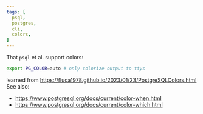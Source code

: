 ```yaml
---
tags: [
  psql,
  postgres,
  cli,
  colors,
]
---
```


That `psql` et al. support colors:
```sh
export PG_COLOR=auto # only colorize output to ttys
```

learned from https://fluca1978.github.io/2023/01/23/PostgreSQLColors.html
See also:
- https://www.postgresql.org/docs/current/color-when.html
- https://www.postgresql.org/docs/current/color-which.html
